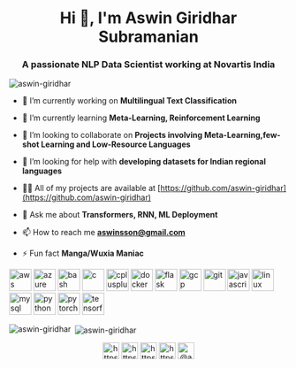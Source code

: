 <h1 align="center">Hi 👋, I'm Aswin Giridhar Subramanian</h1>
<h3 align="center">A passionate NLP Data Scientist working at Novartis India</h3>

<p align="left"> <img src="https://komarev.com/ghpvc/?username=aswin-giridhar" alt="aswin-giridhar" /> </p>

- 🔭 I’m currently working on **Multilingual Text Classification**

- 🌱 I’m currently learning **Meta-Learning, Reinforcement Learning**

- 👯 I’m looking to collaborate on **Projects involving Meta-Learning,few-shot Learning and Low-Resource Languages**

- 🤝 I’m looking for help with **developing datasets for Indian regional languages**

- 👨‍💻 All of my projects are available at [https://github.com/aswin-giridhar](https://github.com/aswin-giridhar)

- 💬 Ask me about **Transformers, RNN, ML Deployment**

- 📫 How to reach me **aswinsson@gmail.com**

- ⚡ Fun fact **Manga/Wuxia Maniac**

<p align="left"><img src="https://devicons.github.io/devicon/devicon.git/icons/amazonwebservices/amazonwebservices-original-wordmark.svg" alt="aws" width="40" height="40"/> <img src="https://www.vectorlogo.zone/logos/microsoft_azure/microsoft_azure-icon.svg" alt="azure" width="40" height="40"/> <img src="https://www.vectorlogo.zone/logos/gnu_bash/gnu_bash-icon.svg" alt="bash" width="40" height="40"/> <img src="https://devicons.github.io/devicon/devicon.git/icons/c/c-original.svg" alt="c" width="40" height="40"/> <img src="https://devicons.github.io/devicon/devicon.git/icons/cplusplus/cplusplus-original.svg" alt="cplusplus" width="40" height="40"/> <img src="https://devicons.github.io/devicon/devicon.git/icons/docker/docker-original-wordmark.svg" alt="docker" width="40" height="40"/> <img src="https://www.vectorlogo.zone/logos/pocoo_flask/pocoo_flask-icon.svg" alt="flask" width="40" height="40"/> <img src="https://www.vectorlogo.zone/logos/google_cloud/google_cloud-icon.svg" alt="gcp" width="40" height="40"/> <img src="https://www.vectorlogo.zone/logos/git-scm/git-scm-icon.svg" alt="git" width="40" height="40"/> <img src="https://devicons.github.io/devicon/devicon.git/icons/javascript/javascript-original.svg" alt="javascript" width="40" height="40"/> <img src="https://devicons.github.io/devicon/devicon.git/icons/linux/linux-original.svg" alt="linux" width="40" height="40"/> <img src="https://devicons.github.io/devicon/devicon.git/icons/mysql/mysql-original-wordmark.svg" alt="mysql" width="40" height="40"/> <img src="https://devicons.github.io/devicon/devicon.git/icons/python/python-original.svg" alt="python" width="40" height="40"/> <img src="https://www.vectorlogo.zone/logos/pytorch/pytorch-icon.svg" alt="pytorch" width="40" height="40"/> <img src="https://www.vectorlogo.zone/logos/tensorflow/tensorflow-icon.svg" alt="tensorflow" width="40" height="40"/></p>

<p><img align="left" src="https://github-readme-stats.vercel.app/api/top-langs/?username=aswin-giridhar&layout=compact&hide=html" alt="aswin-giridhar" /></p>

<p>&nbsp;<img align="center" src="https://github-readme-stats.vercel.app/api?username=aswin-giridhar&show_icons=true" alt="aswin-giridhar" /></p>

<p align="center">
<a href="https://twitter.com/https://twitter.com/aswin_nlp" target="blank"><img align="center" src="https://cdn.jsdelivr.net/npm/simple-icons@3.0.1/icons/twitter.svg" alt="https://twitter.com/aswin_nlp" height="30" width="30" /></a>
<a href="https://linkedin.com/in/https://www.linkedin.com/in/aswin-giridhar-subramanian" target="blank"><img align="center" src="https://cdn.jsdelivr.net/npm/simple-icons@3.0.1/icons/linkedin.svg" alt="https://www.linkedin.com/in/aswin-giridhar-subramanian" height="30" width="30" /></a>
<a href="https://stackoverflow.com/users/https://stackoverflow.com/users/7691008/" target="blank"><img align="center" src="https://cdn.jsdelivr.net/npm/simple-icons@3.0.1/icons/stackoverflow.svg" alt="https://stackoverflow.com/users/7691008/" height="30" width="30" /></a>
<a href="https://kaggle.com/https://www.kaggle.com/aswinsson" target="blank"><img align="center" src="https://cdn.jsdelivr.net/npm/simple-icons@3.0.1/icons/kaggle.svg" alt="https://www.kaggle.com/aswinsson" height="30" width="30" /></a>
<a href="https://medium.com/@aswin_giridhar" target="blank"><img align="center" src="https://cdn.jsdelivr.net/npm/simple-icons@3.0.1/icons/medium.svg" alt="@aswin_giridhar" height="30" width="30" /></a>
</p>

